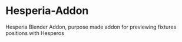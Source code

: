 # Hesperia-Addon
Hesperia Blender Addon, purpose made addon for previewing fixtures positions with Hesperos

